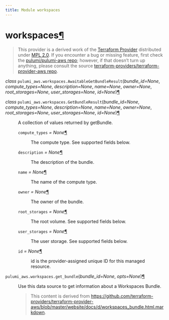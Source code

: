 ```yaml
---
title: Module workspaces
---
```


<div class="section" id="workspaces">
<h1>workspaces<a class="headerlink" href="#workspaces" title="Permalink to this headline">¶</a></h1>
<blockquote>
<div><p>This provider is a derived work of the <a class="reference external" href="https://github.com/terraform-providers/terraform-provider-aws">Terraform Provider</a> distributed under
<a class="reference external" href="https://www.mozilla.org/en-US/MPL/2.0/">MPL 2.0</a>. If you encounter a bug or missing feature, first check the
<a class="reference external" href="https://github.com/pulumi/pulumi-aws/issues">pulumi/pulumi-aws repo</a>; however, if that doesn’t turn up
anything, please consult the source <a class="reference external" href="https://github.com/terraform-providers/terraform-provider-aws/issues">terraform-providers/terraform-provider-aws repo</a>.</p>
</div></blockquote>
<span class="target" id="module-pulumi_aws.workspaces"></span><dl class="class">
<dt id="pulumi_aws.workspaces.AwaitableGetBundleResult">
<em class="property">class </em><code class="sig-prename descclassname">pulumi_aws.workspaces.</code><code class="sig-name descname">AwaitableGetBundleResult</code><span class="sig-paren">(</span><em class="sig-param">bundle_id=None</em>, <em class="sig-param">compute_types=None</em>, <em class="sig-param">description=None</em>, <em class="sig-param">name=None</em>, <em class="sig-param">owner=None</em>, <em class="sig-param">root_storages=None</em>, <em class="sig-param">user_storages=None</em>, <em class="sig-param">id=None</em><span class="sig-paren">)</span><a class="headerlink" href="#pulumi_aws.workspaces.AwaitableGetBundleResult" title="Permalink to this definition">¶</a></dt>
<dd></dd></dl>

<dl class="class">
<dt id="pulumi_aws.workspaces.GetBundleResult">
<em class="property">class </em><code class="sig-prename descclassname">pulumi_aws.workspaces.</code><code class="sig-name descname">GetBundleResult</code><span class="sig-paren">(</span><em class="sig-param">bundle_id=None</em>, <em class="sig-param">compute_types=None</em>, <em class="sig-param">description=None</em>, <em class="sig-param">name=None</em>, <em class="sig-param">owner=None</em>, <em class="sig-param">root_storages=None</em>, <em class="sig-param">user_storages=None</em>, <em class="sig-param">id=None</em><span class="sig-paren">)</span><a class="headerlink" href="#pulumi_aws.workspaces.GetBundleResult" title="Permalink to this definition">¶</a></dt>
<dd><p>A collection of values returned by getBundle.</p>
<dl class="attribute">
<dt id="pulumi_aws.workspaces.GetBundleResult.compute_types">
<code class="sig-name descname">compute_types</code><em class="property"> = None</em><a class="headerlink" href="#pulumi_aws.workspaces.GetBundleResult.compute_types" title="Permalink to this definition">¶</a></dt>
<dd><p>The compute type. See supported fields below.</p>
</dd></dl>

<dl class="attribute">
<dt id="pulumi_aws.workspaces.GetBundleResult.description">
<code class="sig-name descname">description</code><em class="property"> = None</em><a class="headerlink" href="#pulumi_aws.workspaces.GetBundleResult.description" title="Permalink to this definition">¶</a></dt>
<dd><p>The description of the bundle.</p>
</dd></dl>

<dl class="attribute">
<dt id="pulumi_aws.workspaces.GetBundleResult.name">
<code class="sig-name descname">name</code><em class="property"> = None</em><a class="headerlink" href="#pulumi_aws.workspaces.GetBundleResult.name" title="Permalink to this definition">¶</a></dt>
<dd><p>The name of the compute type.</p>
</dd></dl>

<dl class="attribute">
<dt id="pulumi_aws.workspaces.GetBundleResult.owner">
<code class="sig-name descname">owner</code><em class="property"> = None</em><a class="headerlink" href="#pulumi_aws.workspaces.GetBundleResult.owner" title="Permalink to this definition">¶</a></dt>
<dd><p>The owner of the bundle.</p>
</dd></dl>

<dl class="attribute">
<dt id="pulumi_aws.workspaces.GetBundleResult.root_storages">
<code class="sig-name descname">root_storages</code><em class="property"> = None</em><a class="headerlink" href="#pulumi_aws.workspaces.GetBundleResult.root_storages" title="Permalink to this definition">¶</a></dt>
<dd><p>The root volume. See supported fields below.</p>
</dd></dl>

<dl class="attribute">
<dt id="pulumi_aws.workspaces.GetBundleResult.user_storages">
<code class="sig-name descname">user_storages</code><em class="property"> = None</em><a class="headerlink" href="#pulumi_aws.workspaces.GetBundleResult.user_storages" title="Permalink to this definition">¶</a></dt>
<dd><p>The user storage. See supported fields below.</p>
</dd></dl>

<dl class="attribute">
<dt id="pulumi_aws.workspaces.GetBundleResult.id">
<code class="sig-name descname">id</code><em class="property"> = None</em><a class="headerlink" href="#pulumi_aws.workspaces.GetBundleResult.id" title="Permalink to this definition">¶</a></dt>
<dd><p>id is the provider-assigned unique ID for this managed resource.</p>
</dd></dl>

</dd></dl>

<dl class="function">
<dt id="pulumi_aws.workspaces.get_bundle">
<code class="sig-prename descclassname">pulumi_aws.workspaces.</code><code class="sig-name descname">get_bundle</code><span class="sig-paren">(</span><em class="sig-param">bundle_id=None</em>, <em class="sig-param">opts=None</em><span class="sig-paren">)</span><a class="headerlink" href="#pulumi_aws.workspaces.get_bundle" title="Permalink to this definition">¶</a></dt>
<dd><p>Use this data source to get information about a Workspaces Bundle.</p>
<blockquote>
<div><p>This content is derived from <a class="reference external" href="https://github.com/terraform-providers/terraform-provider-aws/blob/master/website/docs/d/workspaces_bundle.html.markdown">https://github.com/terraform-providers/terraform-provider-aws/blob/master/website/docs/d/workspaces_bundle.html.markdown</a>.</p>
</div></blockquote>
</dd></dl>

</div>
